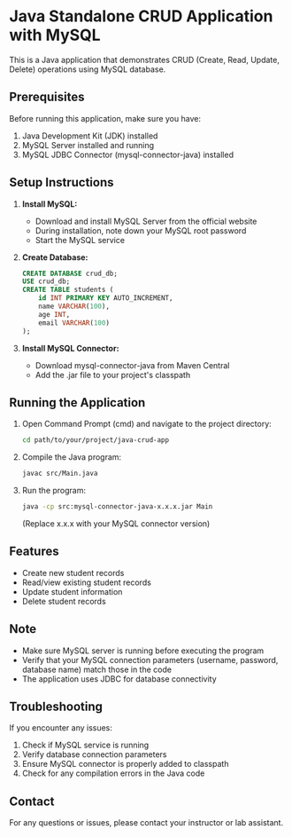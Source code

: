 # Java Standalone CRUD Application with MySQL

This is a Java application that demonstrates CRUD (Create, Read, Update, Delete) operations using MySQL database.

## Prerequisites

Before running this application, make sure you have:
1. Java Development Kit (JDK) installed
2. MySQL Server installed and running
3. MySQL JDBC Connector (mysql-connector-java) installed

## Setup Instructions

1. **Install MySQL:**
   - Download and install MySQL Server from the official website
   - During installation, note down your MySQL root password
   - Start the MySQL service

2. **Create Database:**
   ```sql
   CREATE DATABASE crud_db;
   USE crud_db;
   CREATE TABLE students (
       id INT PRIMARY KEY AUTO_INCREMENT,
       name VARCHAR(100),
       age INT,
       email VARCHAR(100)
   );
   ```

3. **Install MySQL Connector:**
   - Download mysql-connector-java from Maven Central
   - Add the .jar file to your project's classpath

## Running the Application

1. Open Command Prompt (cmd) and navigate to the project directory:
   ```bash
   cd path/to/your/project/java-crud-app
   ```

2. Compile the Java program:
   ```bash
   javac src/Main.java
   ```

3. Run the program:
   ```bash
   java -cp src:mysql-connector-java-x.x.x.jar Main
   ```
   (Replace x.x.x with your MySQL connector version)

## Features

- Create new student records
- Read/view existing student records
- Update student information
- Delete student records

## Note

- Make sure MySQL server is running before executing the program
- Verify that your MySQL connection parameters (username, password, database name) match those in the code
- The application uses JDBC for database connectivity

## Troubleshooting

If you encounter any issues:
1. Check if MySQL service is running
2. Verify database connection parameters
3. Ensure MySQL connector is properly added to classpath
4. Check for any compilation errors in the Java code

## Contact

For any questions or issues, please contact your instructor or lab assistant.
